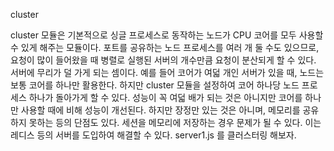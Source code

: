 cluster

cluster 모듈은 기본적으로 싱글 프로세스로 동작하는 노드가 CPU 코어를 모두 사용할 수 있게 해주는 모듈이다.
포트를 공유하는 노드 프로세스를 여러 개 둘 수도 있으므로, 요청이 많이 들어왔을 때 병렬로 실행된 서버의 개수만큼 요청이 분산되게 할 수 있다.
서버에 무리가 덜 가게 되는 셈이다.
예를 들어 코어가 여덟 개인 서버가 있을 때, 노드는 보통 코어를 하나만 활용한다.
하지만 cluster 모듈을 설정하여 코어 하나당 노드 프로세스 하나가 돌아가게 할 수 있다.
성능이 꼭 여덟 배가 되는 것은 아니지만 코어를 하나만 사용할 때에 비해 성능이 개선된다.
하지만 장정만 있는 것은 아니며, 메모리를 공유하지 못하는 등의 단점도 있다.
세션을 메모리에 저장하는 경우 문제가 될 수 있다.
이는 레디스 등의 서버를 도입하여 해결할 수 있다.
server1.js 를 클러스터링 해보자.
